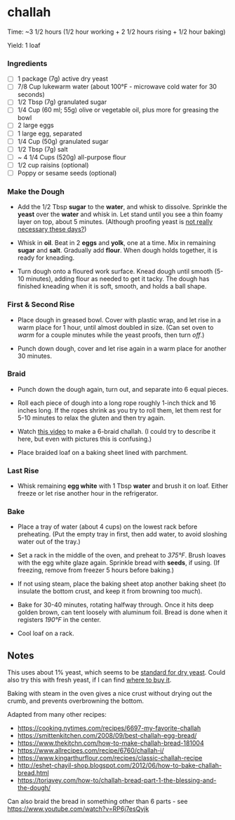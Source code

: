 # challah

Time: ~3 1/2 hours (1/2 hour working + 2 1/2 hours rising + 1/2 hour baking)

Yield: 1 loaf

### Ingredients

* [ ] 1 package (7g) active dry yeast
* [ ] 7/8 Cup lukewarm water (about 100°F - microwave cold water for 30 seconds)
* [ ] 1/2 Tbsp (7g) granulated sugar
* [ ] 1/4 Cup (60 ml; 55g) olive or vegetable oil, plus more for greasing the bowl
* [ ] 2 large eggs
* [ ] 1 large egg, separated
* [ ] 1/4 Cup (50g) granulated sugar
* [ ] 1/2 Tbsp (7g) salt
* [ ] ~ 4 1/4 Cups (520g) all-purpose flour
* [ ] 1/2 cup raisins (optional)
* [ ] Poppy or sesame seeds (optional)

### Make the Dough

* Add the 1/2 Tbsp **sugar** to the **water**, and whisk to dissolve. Sprinkle the **yeast** over the **water** and whisk in. Let stand until you see a thin foamy layer on top, about 5 minutes. (Although proofing yeast is [not really necessary these days?](https://blog.kingarthurflour.com/2015/09/25/active-dry-yeast/))

* Whisk in **oil**. Beat in 2 **eggs** and **yolk**, one at a time. Mix in remaining **sugar** and **salt**. Gradually add **flour**. When dough holds together, it is ready for kneading.

* Turn dough onto a floured work surface. Knead dough until smooth (5-10 minutes), adding flour as needed to get it tacky. The dough has finished kneading when it is soft, smooth, and holds a ball shape.

### First & Second Rise

* Place dough in greased bowl. Cover with plastic wrap, and let rise in a warm place for 1 hour, until almost doubled in size. (Can set oven to *warm* for a couple minutes while the yeast proofs, then turn *off*.)

* Punch down dough, cover and let rise again in a warm place for another 30 minutes.

### Braid

* Punch down the dough again, turn out, and separate into 6 equal pieces.

* Roll each piece of dough into a long rope roughly 1-inch thick and 16 inches long. If the ropes shrink as you try to roll them, let them rest for 5-10 minutes to relax the gluten and then try again.

* Watch [this video](https://www.youtube.com/watch?v=22p3wIHLupc) to make a 6-braid challah. (I could try to describe it here, but even with pictures this is confusing.)

* Place braided loaf on a baking sheet lined with parchment.

### Last Rise

* Whisk remaining **egg white** with 1 Tbsp **water** and brush it on loaf. Either freeze or let rise another hour in the refrigerator.

### Bake

* Place a tray of water (about 4 cups) on the lowest rack before preheating. (Put the empty tray in first, then add water, to avoid sloshing water out of the tray.)

* Set a rack in the middle of the oven, and preheat to *375°F*. Brush loaves with the egg white glaze again. Sprinkle bread with **seeds**, if using. (If freezing, remove from freezer 5 hours before baking.)

* If not using steam, place the baking sheet atop another baking sheet (to insulate the bottom crust, and keep it from browning too much).

* Bake for 30-40 minutes, rotating halfway through. Once it hits deep golden brown, can tent loosely with aluminum foil. Bread is done when it registers *190°F* in the center.

* Cool loaf on a rack.


## Notes

This uses about 1% yeast, which seems to be [standard for dry yeast](http://www.thefreshloaf.com/node/23085/yeast-percentages). Could also try this with fresh yeast, if I can find [where to buy it](https://food52.com/hotline/7533-where-should-i-buy-fresh-yeast).

Baking with steam in the oven gives a nice crust without drying out the crumb, and prevents overbrowning the bottom.

Adapted from many other recipes:
* https://cooking.nytimes.com/recipes/6697-my-favorite-challah
* https://smittenkitchen.com/2008/09/best-challah-egg-bread/
* https://www.thekitchn.com/how-to-make-challah-bread-181004
* https://www.allrecipes.com/recipe/6760/challah-i/
* https://www.kingarthurflour.com/recipes/classic-challah-recipe
* http://eshet-chayil-shop.blogspot.com/2012/06/how-to-bake-challah-bread.html
* https://toriavey.com/how-to/challah-bread-part-1-the-blessing-and-the-dough/

Can also braid the bread in something other than 6 parts - see https://www.youtube.com/watch?v=RP6j7esQyjk
